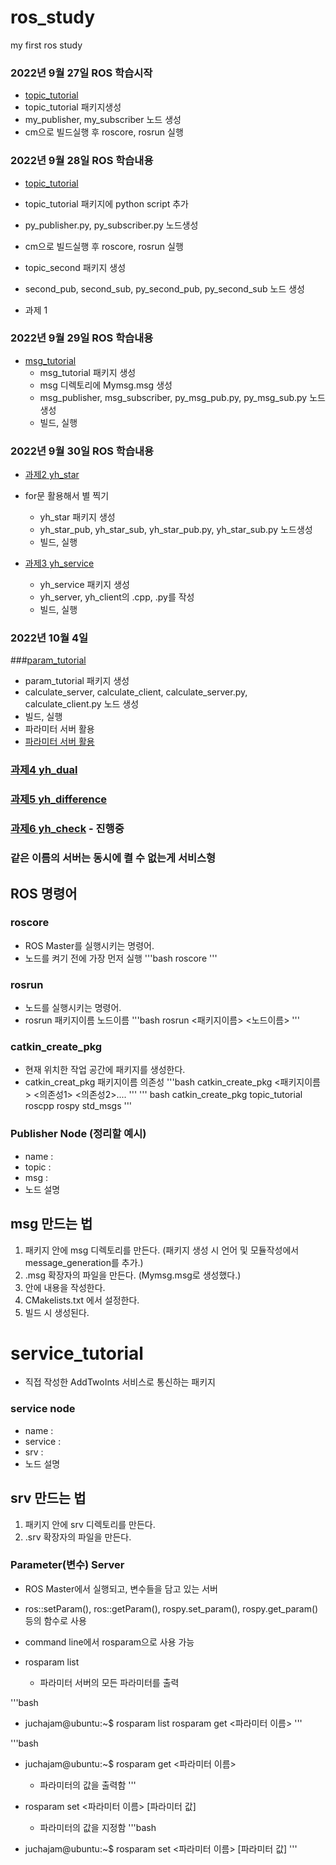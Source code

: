 # ros_study
my first ros study

### 2022년 9월 27일 ROS 학습시작
- [topic_tutorial](./topic_tutorial) 
- topic_tutorial 패키지생성
- my_publisher, my_subscriber 노드 생성
- cm으로 빌드실행 후 roscore, rosrun 실행

### 2022년 9월 28일 ROS 학습내용
- [topic_tutorial](./topic_tutorial) 
- topic_tutorial 패키지에 python script 추가
- py_publisher.py, py_subscriber.py 노드생성
- cm으로 빌드실행 후 roscore, rosrun 실행

- topic_second 패키지 생성
- second_pub, second_sub, py_second_pub, py_second_sub 노드 생성
- 과제 1

### 2022년 9월 29일 ROS 학습내용
- [msg_tutorial](./msg_tutorial)
    - msg_tutorial 패키지 생성
    - msg 디렉토리에 Mymsg.msg 생성
    - msg_publisher, msg_subscriber, py_msg_pub.py, py_msg_sub.py 노드생성
    - 빌드, 실행

### 2022년 9월 30일 ROS 학습내용
- [과제2 yh_star](./yh_star)
- for문 활용해서 별 찍기
    - yh_star 패키지 생성
    - yh_star_pub, yh_star_sub, yh_star_pub.py, yh_star_sub.py 노드생성
    - 빌드, 실행

- [과제3 yh_service](./yh_service)
    - yh_service 패키지 생성
    - yh_server, yh_client의 .cpp, .py를 작성
    - 빌드, 실행

### 2022년 10월 4일
###[param_tutorial](./param_tutorial/)
- param_tutorial 패키지 생성
- calculate_server, calculate_client, calculate_server.py, calculate_client.py 노드 생성
- 빌드, 실행
- 파라미터 서버 활용
- [파라미터 서버 활용](#parameter-server)

### [과제4 yh_dual](./yh_dual/)
### [과제5 yh_difference](./yh_difference/)
### [과제6 yh_check](./yh_check/) - 진행중



### 같은 이름의 서버는 동시에 켤 수 없는게 서비스형

## ROS 명령어
### roscore
- ROS Master를 실행시키는 명령어.
- 노드를 켜기 전에 가장 먼저 실행
'''bash 
    roscore
'''

### rosrun
- 노드를 실행시키는 명령어.
- rosrun 패키지이름 노드이름
'''bash
    rosrun <패키지이름> <노드이름>
'''

### catkin_create_pkg
- 현재 위치한 작업 공간에 패키지를 생성한다.
- catkin_creat_pkg 패키지이름 의존성
'''bash
    catkin_create_pkg <패키지이름> <의존성1> <의존성2>.... 
'''
''' bash
    catkin_create_pkg topic_tutorial roscpp rospy std_msgs
'''

### Publisher Node (정리할 예시)
- name :
- topic :
- msg : 
- 노드 설명


## msg 만드는 법
1. 패키지 안에 msg 디렉토리를 만든다. (패키지 생성 시 언어 및 모듈작성에서 message_generation를 추가.)
2. .msg 확장자의 파일을 만든다. (Mymsg.msg로 생성했다.)
3. 안에 내용을 작성한다.
4. CMakelists.txt 에서 설정한다.
5. 빌드 시 생성된다.

# service_tutorial
- 직접 작성한 AddTwoInts 서비스로 통신하는 패키지

### service node
- name :
- service :
- srv :
- 노드 설명

## srv 만드는 법
1. 패키지 안에 srv 디렉토리를 만든다.
2. .srv 확장자의 파일을 만든다.

### Parameter(변수) Server
- ROS Master에서 실행되고, 변수들을 담고 있는 서버
- ros::setParam(), ros::getParam(), rospy.set_param(), rospy.get_param() 등의 함수로 사용
- command line에서 rosparam으로 사용 가능

- rosparam list
    - 파라미터 서버의 모든 파라미터를 출력

'''bash
- juchajam@ubuntu:~$ rosparam list rosparam get <파라미터 이름>
'''

'''bash
- juchajam@ubuntu:~$ rosparam get <파라미터 이름>
    - 파라미터의 값을 출력함
'''

- rosparam set <파라미터 이름> [파라미터 값]
    - 파라미터의 값을 지정함
'''bash
- juchajam@ubuntu:~$ rosparam set <파라미터 이름> [파라미터 값]
'''
